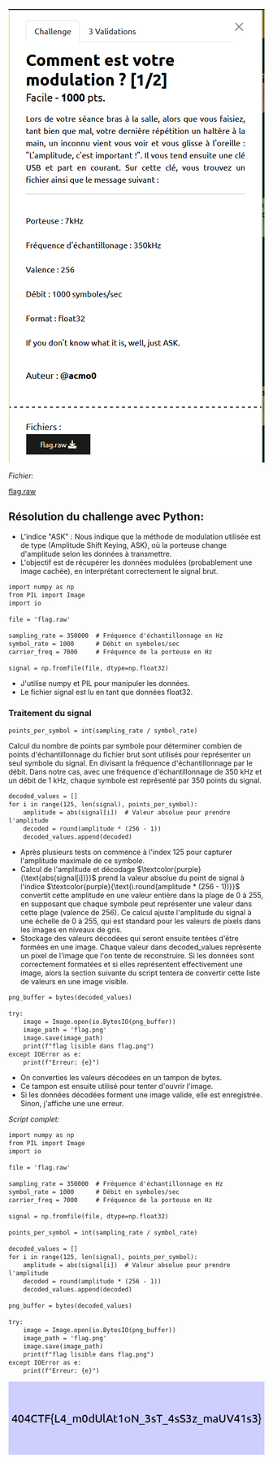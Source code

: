 ![1-2M](https://github.com/ReZ3R0/404CTF-2024/blob/main/Images/1-2_M.png?raw=true)

*Fichier:*

[flag.raw](https://github.com/ReZ3R0/404CTF-2024/blob/main/Files/flag.raw)


## Résolution du challenge avec Python:

- L'indice "ASK" : Nous indique que la méthode de modulation utilisée est de type (Amplitude Shift Keying, ASK), où la porteuse change d'amplitude selon les données à transmettre.
- L'objectif est de récupérer les données modulées (probablement une image cachée), en interprétant correctement le signal brut.



```python3
import numpy as np
from PIL import Image
import io

file = 'flag.raw'

sampling_rate = 350000  # Fréquence d'échantillonnage en Hz
symbol_rate = 1000      # Débit en symboles/sec
carrier_freq = 7000     # Fréquence de la porteuse en Hz

signal = np.fromfile(file, dtype=np.float32)
```
  - J'utilise numpy et PIL pour manipuler les données.
  - Le fichier signal est lu en tant que données float32.



### Traitement du signal

```python3
points_per_symbol = int(sampling_rate / symbol_rate)
```
Calcul du nombre de points par symbole pour déterminer combien de points d'échantillonnage du fichier brut sont utilisés pour représenter un seul symbole du signal.
En divisant la fréquence d'échantillonnage par le débit. Dans notre cas, avec une fréquence d'échantillonnage de 350 kHz et un débit de 1 kHz, chaque symbole est représenté par 350 points du signal.


```python3
decoded_values = []
for i in range(125, len(signal), points_per_symbol):
    amplitude = abs(signal[i])  # Valeur absolue pour prendre l'amplitude
    decoded = round(amplitude * (256 - 1))
    decoded_values.append(decoded)
```
- Après plusieurs tests on commence à l'index 125 pour capturer l'amplitude maximale de ce symbole.
- Calcul de l'amplitude et décodage $\textcolor{purple}{\text{abs(signal[i])}}$ prend la valeur absolue du point de signal à l'indice $\textcolor{purple}{\text{i.round(amplitude * (256 - 1))}}$ convertit cette amplitude en une valeur entière dans la plage de 0 à 255, en supposant que chaque symbole peut représenter une valeur dans cette plage (valence de 256).
  Ce calcul ajuste l'amplitude du signal à une échelle de 0 à 255, qui est standard pour les valeurs de pixels dans les images en niveaux de gris.
- Stockage des valeurs décodées qui seront ensuite tentées d'être formées en une image. Chaque valeur dans decoded_values représente un pixel de l'image que l'on tente de reconstruire.
  Si les données sont correctement formatées et si elles représentent effectivement une image, alors la section suivante du script tentera de convertir cette liste de valeurs en une image visible.

```python3
png_buffer = bytes(decoded_values)

try:
    image = Image.open(io.BytesIO(png_buffer))
    image_path = 'flag.png'
    image.save(image_path)
    print(f"flag lisible dans flag.png")
except IOError as e:
    print(f"Erreur: {e}")
```
- On converties les valeurs décodées en un tampon de bytes.
- Ce tampon est ensuite utilisé pour tenter d'ouvrir l'image.
- Si les données décodées forment une image valide, elle est enregistrée. Sinon, j'affiche une une erreur.

*Script complet:*

```python3
import numpy as np
from PIL import Image
import io

file = 'flag.raw'

sampling_rate = 350000  # Fréquence d'échantillonnage en Hz
symbol_rate = 1000      # Débit en symboles/sec
carrier_freq = 7000     # Fréquence de la porteuse en Hz

signal = np.fromfile(file, dtype=np.float32)

points_per_symbol = int(sampling_rate / symbol_rate)

decoded_values = []
for i in range(125, len(signal), points_per_symbol):
    amplitude = abs(signal[i])  # Valeur absolue pour prendre l'amplitude
    decoded = round(amplitude * (256 - 1))
    decoded_values.append(decoded)
 
png_buffer = bytes(decoded_values)

try:
    image = Image.open(io.BytesIO(png_buffer))
    image_path = 'flag.png'
    image.save(image_path)
    print(f"flag lisible dans flag.png")
except IOError as e:
    print(f"Erreur: {e}")
```

![flag](https://github.com/ReZ3R0/404CTF-2024/blob/main/Images/Flag_1-2_M.png?raw=true)




